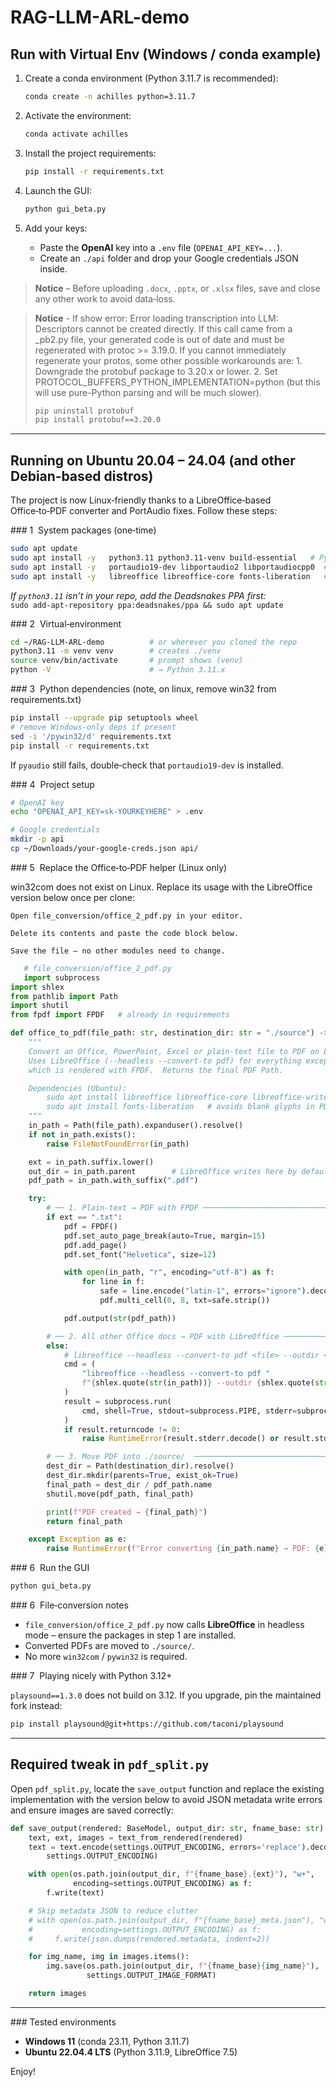 # RAG-LLM-ARL-demo

## Run with Virtual Env (Windows / conda example)

1. Create a conda environment (Python 3.11.7 is recommended):  
   ```bash
   conda create -n achilles python=3.11.7
   ```

2. Activate the environment:  
   ```bash
   conda activate achilles
   ```

3. Install the project requirements:  
   ```bash
   pip install -r requirements.txt
   ```

4. Launch the GUI:  
   ```bash
   python gui_beta.py
   ```

5. Add your keys:  
   * Paste the **OpenAI** key into a `.env` file (`OPENAI_API_KEY=...`).  
   * Create an `./api` folder and drop your Google credentials JSON inside.

> **Notice** – Before uploading `.docx`, `.pptx`, or `.xlsx` files, save and close any other work to avoid data‑loss.

> **Notice** - If show error: Error loading transcription into LLM: Descriptors cannot be created directly. If this call came from a _pb2.py file, your generated code is out of date and must be regenerated with protoc >= 3.19.0. If you cannot immediately regenerate your protos, some other possible workarounds are: 1. Downgrade the protobuf package to 3.20.x or lower. 2. Set PROTOCOL_BUFFERS_PYTHON_IMPLEMENTATION=python (but this will use pure-Python parsing and will be much slower).
>```bash
>pip uninstall protobuf
>pip install protobuf==3.20.0
>```
---

## Running on Ubuntu 20.04 – 24.04 (and other Debian‑based distros)

The project is now Linux‑friendly thanks to a LibreOffice‑based Office‑to‑PDF
converter and PortAudio fixes. Follow these steps:

### 1  System packages (one‑time)

```bash
sudo apt update
sudo apt install -y   python3.11 python3.11-venv build-essential   # Python 3.11 + compiler toolchain
sudo apt install -y   portaudio19-dev libportaudio2 libportaudiocpp0  # headers for PyAudio
sudo apt install -y   libreoffice libreoffice-core fonts-liberation   # headless Office → PDF
```

*If `python3.11` isn’t in your repo, add the Deadsnakes PPA first:*  
`sudo add-apt-repository ppa:deadsnakes/ppa && sudo apt update`

### 2  Virtual‑environment

```bash
cd ~/RAG-LLM-ARL-demo          # or wherever you cloned the repo
python3.11 -m venv venv        # creates ./venv
source venv/bin/activate       # prompt shows (venv)
python -V                      # → Python 3.11.x
```

### 3  Python dependencies (note, on linux, remove win32 from requirements.txt)

```bash
pip install --upgrade pip setuptools wheel
# remove Windows‑only deps if present
sed -i '/pywin32/d' requirements.txt
pip install -r requirements.txt
```

If `pyaudio` still fails, double‑check that `portaudio19-dev` is installed.

### 4  Project setup

```bash
# OpenAI key
echo "OPENAI_API_KEY=sk-YOURKEYHERE" > .env

# Google credentials
mkdir -p api
cp ~/Downloads/your-google-creds.json api/
```
### 5  Replace the Office‑to‑PDF helper (Linux only)

win32com does not exist on Linux. Replace its usage with the LibreOffice
version below once per clone:

    Open file_conversion/office_2_pdf.py in your editor.

    Delete its contents and paste the code block below.

    Save the file – no other modules need to change.

```python
   # file_conversion/office_2_pdf.py
   import subprocess
import shlex
from pathlib import Path
import shutil
from fpdf import FPDF   # already in requirements

def office_to_pdf(file_path: str, destination_dir: str = "./source") -> Path:
    """
    Convert an Office, PowerPoint, Excel or plain-text file to PDF on Linux/macOS.
    Uses LibreOffice (--headless --convert-to pdf) for everything except .txt,
    which is rendered with FPDF.  Returns the final PDF Path.

    Dependencies (Ubuntu):
        sudo apt install libreoffice libreoffice-core libreoffice-writer libreoffice-calc libreoffice-impress
        sudo apt install fonts-liberation   # avoids blank glyphs in PDFs
    """
    in_path = Path(file_path).expanduser().resolve()
    if not in_path.exists():
        raise FileNotFoundError(in_path)

    ext = in_path.suffix.lower()
    out_dir = in_path.parent        # LibreOffice writes here by default
    pdf_path = in_path.with_suffix(".pdf")

    try:
        # ── 1. Plain-text → PDF with FPDF ────────────────────────────────
        if ext == ".txt":
            pdf = FPDF()
            pdf.set_auto_page_break(auto=True, margin=15)
            pdf.add_page()
            pdf.set_font("Helvetica", size=12)

            with open(in_path, "r", encoding="utf-8") as f:
                for line in f:
                    safe = line.encode("latin-1", errors="ignore").decode("latin-1")
                    pdf.multi_cell(0, 8, txt=safe.strip())

            pdf.output(str(pdf_path))

        # ── 2. All other Office docs → PDF with LibreOffice ──────────────
        else:
            # libreoffice --headless --convert-to pdf <file> --outdir <dir>
            cmd = (
                "libreoffice --headless --convert-to pdf "
                f"{shlex.quote(str(in_path))} --outdir {shlex.quote(str(out_dir))}"
            )
            result = subprocess.run(
                cmd, shell=True, stdout=subprocess.PIPE, stderr=subprocess.PIPE
            )
            if result.returncode != 0:
                raise RuntimeError(result.stderr.decode() or result.stdout.decode())

        # ── 3. Move PDF into ./source/  ───────────────────────────────────
        dest_dir = Path(destination_dir).resolve()
        dest_dir.mkdir(parents=True, exist_ok=True)
        final_path = dest_dir / pdf_path.name
        shutil.move(pdf_path, final_path)

        print(f"PDF created → {final_path}")
        return final_path

    except Exception as e:
        raise RuntimeError(f"Error converting {in_path.name} → PDF: {e}") from e


```

### 6  Run the GUI

```bash
python gui_beta.py
```

### 6  File‑conversion notes

* `file_conversion/office_2_pdf.py` now calls **LibreOffice** in headless mode
  – ensure the packages in step 1 are installed.
* Converted PDFs are moved to `./source/`.
* No more `win32com` / `pywin32` is required.

### 7  Playing nicely with Python 3.12+

`playsound==1.3.0` does not build on 3.12. If you upgrade, pin the maintained
fork instead:

```bash
pip install playsound@git+https://github.com/taconi/playsound
```

---

## Required tweak in `pdf_split.py`

Open `pdf_split.py`, locate the `save_output` function and replace the existing
implementation with the version below to avoid JSON metadata write errors and
ensure images are saved correctly:

```python
def save_output(rendered: BaseModel, output_dir: str, fname_base: str):
    text, ext, images = text_from_rendered(rendered)
    text = text.encode(settings.OUTPUT_ENCODING, errors='replace').decode(
        settings.OUTPUT_ENCODING)

    with open(os.path.join(output_dir, f"{fname_base}.{ext}"), "w+",
              encoding=settings.OUTPUT_ENCODING) as f:
        f.write(text)

    # Skip metadata JSON to reduce clutter
    # with open(os.path.join(output_dir, f"{fname_base}_meta.json"), "w+",
    #           encoding=settings.OUTPUT_ENCODING) as f:
    #     f.write(json.dumps(rendered.metadata, indent=2))

    for img_name, img in images.items():
        img.save(os.path.join(output_dir, f"{fname_base}{img_name}"),
                 settings.OUTPUT_IMAGE_FORMAT)

    return images
```

---

### Tested environments

* **Windows 11** (conda 23.11, Python 3.11.7)  
* **Ubuntu 22.04.4 LTS** (Python 3.11.9, LibreOffice 7.5)

Enjoy!
